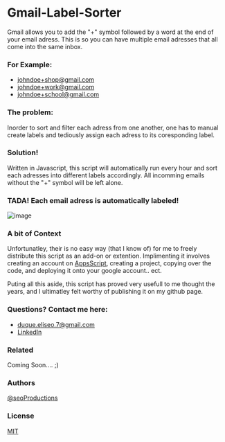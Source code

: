 # Gmail-Label-Sorter

Gmail allows you to add the "+" symbol followed by a word at the end of your email adress. This is so you can have multiple email adresses that all come into the same inbox.

### For Example: 
- johndoe+shop@gmail.com
- johndoe+work@gmail.com
- johndoe+school@gmail.com

### The problem:

Inorder to sort and filter each adress from one another, one has to manual create labels and tediously assign each adress to its coresponding label.

### Solution!

Written in Javascript, this script will automatically run every hour and sort each adresses into different labels accordingly.
All incomming emails without the "+" symbol will be left alone.

### TADA! Each email adress is automatically labeled!

![image](https://github.com/seoProductions/Gmail-Label-Sorter/assets/111206081/f61ff578-bcea-4c99-9fb0-af354e149815)

### A bit of Context
Unfortunatley, their is no easy way (that I know of) for me to freely distribute this script as an add-on or extention. Implimenting it involves creating an account on [AppsScript](https://www.google.com/script/start/), creating a project, copying over the code, and deploying it onto your google account.. ect.

Puting all this aside, this script has proved very usefull to me thought the years, and I ultimatley felt worthy of publishing it on my github page. 

### Questions? Contact me here:
- [duque.eliseo.7@gmail.com](duque.eliseo.7@gmail.com)
- [LinkedIn](https://www.linkedin.com/in/eliseo-duque)

### Related

Coming Soon.... ;)

### Authors

[@seoProductions](https://github.com/seoProductions)

### License
[MIT](https://choosealicense.com/licenses/mit/)
